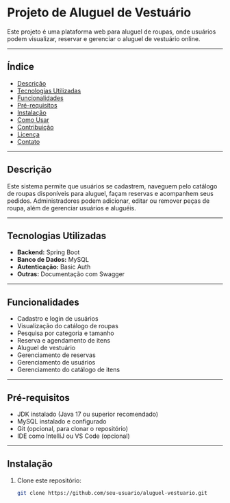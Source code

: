 # Projeto de Aluguel de Vestuário

Este projeto é uma plataforma web para aluguel de roupas, onde usuários podem visualizar, reservar e gerenciar o aluguel de vestuário online.

---

## Índice

- [Descrição](#descrição)
- [Tecnologias Utilizadas](#tecnologias-utilizadas)
- [Funcionalidades](#funcionalidades)
- [Pré-requisitos](#pré-requisitos)
- [Instalação](#instalação)
- [Como Usar](#como-usar)
- [Contribuição](#contribuição)
- [Licença](#licença)
- [Contato](#contato)

---

## Descrição

Este sistema permite que usuários se cadastrem, naveguem pelo catálogo de roupas disponíveis para aluguel, façam reservas e acompanhem seus pedidos. Administradores podem adicionar, editar ou remover peças de roupa, além de gerenciar usuários e aluguéis.

---

## Tecnologias Utilizadas

- **Backend:** Spring Boot  
- **Banco de Dados:** MySQL  
- **Autenticação:** Basic Auth  
- **Outras:** Documentação com Swagger

---

## Funcionalidades

- Cadastro e login de usuários
- Visualização do catálogo de roupas
- Pesquisa por categoria e tamanho
- Reserva e agendamento de itens
- Aluguel de vestuário
- Gerenciamento de reservas
- Gerenciamento de usuários
- Gerenciamento do catálogo de itens

---

## Pré-requisitos

- JDK instalado (Java 17 ou superior recomendado)
- MySQL instalado e configurado
- Git (opcional, para clonar o repositório)
- IDE como IntelliJ ou VS Code (opcional)

---

## Instalação

1. Clone este repositório:

   ```bash
   git clone https://github.com/seu-usuario/aluguel-vestuario.git
